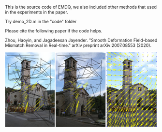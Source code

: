 This is the source code of EMDQ, we also included other methods that used in the experiments in the paper.

Try demo_2D.m in the "code" folder

Please cite the following paper if the code helps.

Zhou, Haoyin, and Jagadeesan Jayender. "Smooth Deformation Field-based Mismatch Removal in Real-time." arXiv preprint arXiv:2007.08553 (2020). 

![plot](./results/demo_church.png)

